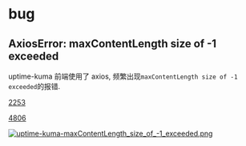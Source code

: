 # bug

## AxiosError: maxContentLength size of -1 exceeded

uptime-kuma 前端使用了 axios, 频繁出现`maxContentLength size of -1 exceeded`的报错.

[2253](https://github.com/louislam/uptime-kuma/issues/2253)

[4806](https://github.com/axios/axios/issues/4806)

[![uptime-kuma-maxContentLength_size_of_-1_exceeded.png]][uptime-kuma-maxContentLength_size_of_-1_exceeded.png]

[uptime-kuma-maxContentLength_size_of_-1_exceeded.png]: https://telegraph.wangqs.cn/file/12f8bb4386afb8e17d433.png
